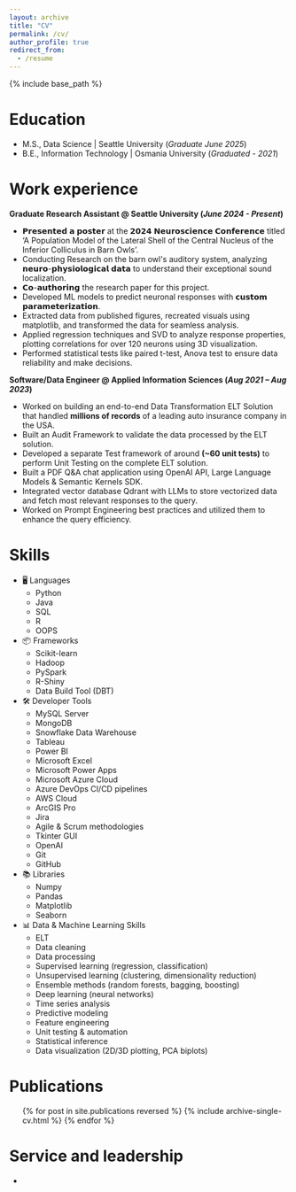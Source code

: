 ```yaml
---
layout: archive
title: "CV"
permalink: /cv/
author_profile: true
redirect_from:
  - /resume
---
```


{% include base_path %}

Education
======
* M.S., Data Science	| Seattle University (_Graduate June 2025_)	 			        		
* B.E., Information Technology | Osmania University (_Graduated - 2021_)


Work experience
======

**Graduate Research Assistant @ Seattle University (_June 2024 - Present_)**
- 𝗣𝗿𝗲𝘀𝗲𝗻𝘁𝗲𝗱 𝗮 𝗽𝗼𝘀𝘁𝗲𝗿 at the 𝟮𝟬𝟮𝟰 𝗡𝗲𝘂𝗿𝗼𝘀𝗰𝗶𝗲𝗻𝗰𝗲 𝗖𝗼𝗻𝗳𝗲𝗿𝗲𝗻𝗰𝗲 titled ‘A Population Model of the Lateral Shell of the Central Nucleus of the Inferior Colliculus in Barn Owls’.  
- Conducting Research on the barn owl's auditory system, analyzing 𝗻𝗲𝘂𝗿𝗼-𝗽𝗵𝘆𝘀𝗶𝗼𝗹𝗼𝗴𝗶𝗰𝗮𝗹 𝗱𝗮𝘁𝗮 to understand their exceptional sound localization.  
- 𝗖𝗼-𝗮𝘂𝘁𝗵𝗼𝗿𝗶𝗻𝗴 the research paper for this project.  
- Developed ML models to predict neuronal responses with 𝗰𝘂𝘀𝘁𝗼𝗺 𝗽𝗮𝗿𝗮𝗺𝗲𝘁𝗲𝗿𝗶𝘇𝗮𝘁𝗶𝗼𝗻.  
- Extracted data from published figures, recreated visuals using matplotlib, and transformed the data for seamless analysis. 
- Applied regression techniques and SVD to analyze response properties, plotting correlations for over 120 neurons using 3D visualization. 
- Performed statistical tests like paired t-test, Anova test to ensure data reliability and make decisions.

**Software/Data Engineer @ Applied Information Sciences (_Aug 2021 – Aug 2023_)**
* Worked on building an end-to-end Data Transformation ELT Solution that handled **millions of records** of a leading auto insurance company in the USA.
* Built an Audit Framework to validate the data processed by the ELT solution.
* Developed a separate Test framework of around **(~60 unit tests)** to perform Unit Testing on the complete ELT solution.
* Built a PDF Q&A chat application using OpenAI API, Large Language Models & Semantic Kernels SDK.
* Integrated vector database Qdrant with LLMs to store vectorized data and fetch most relevant responses to the query.
* Worked on Prompt Engineering best practices and utilized them to enhance the query efficiency.

Skills
======
* 🖥️ Languages
  * Python
  * Java
  * SQL
  * R
  * OOPS
* 📦 Frameworks
  * Scikit-learn
  * Hadoop
  * PySpark
  * R-Shiny
  * Data Build Tool (DBT)
* 🛠️ Developer Tools
  * MySQL Server
  * MongoDB
  * Snowflake Data Warehouse
  * Tableau
  * Power BI
  * Microsoft Excel
  * Microsoft Power Apps
  * Microsoft Azure Cloud
  * Azure DevOps CI/CD pipelines
  * AWS Cloud
  * ArcGIS Pro
  * Jira
  * Agile & Scrum methodologies
  * Tkinter GUI
  * OpenAI
  * Git
  * GitHub
* 📚 Libraries
  * Numpy
  * Pandas
  * Matplotlib
  * Seaborn
* 📊 Data & Machine Learning Skills
  * ELT
  * Data cleaning
  * Data processing
  * Supervised learning (regression, classification)
  * Unsupervised learning (clustering, dimensionality reduction)
  * Ensemble methods (random forests, bagging, boosting)
  * Deep learning (neural networks)
  * Time series analysis
  * Predictive modeling
  * Feature engineering
  * Unit testing & automation
  * Statistical inference
  * Data visualization (2D/3D plotting, PCA biplots)


Publications
======
  <ul>{% for post in site.publications reversed %}
    {% include archive-single-cv.html %}
  {% endfor %}</ul>

<!--   
Talks
======
  <ul>{% for post in site.talks reversed %}
    {% include archive-single-talk-cv.html  %}
  {% endfor %}</ul>
   -->

<!--    
Teaching
======
  <ul>{% for post in site.teaching reversed %}
    {% include archive-single-cv.html %}
  {% endfor %}</ul> -->
  
Service and leadership
======
* 